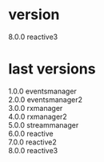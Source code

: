 # version
8.0.0 reactive3

# last versions
1.0.0 eventsmanager  
2.0.0 eventsmanager2  
3.0.0 rxmanager  
4.0.0 rxmanager2  
5.0.0 streammanager  
6.0.0 reactive  
7.0.0 reactive2  
8.0.0 reactive3
